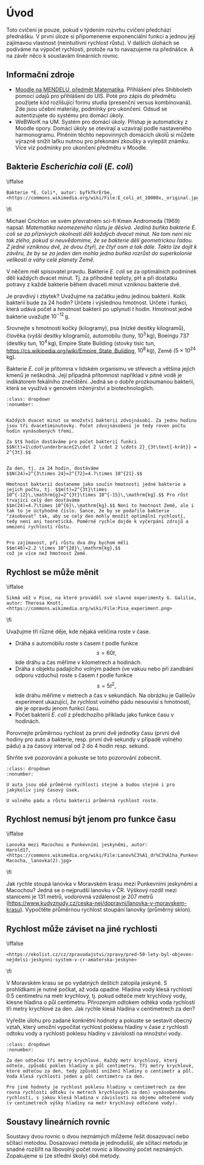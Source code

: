 # Úvod

Toto cvičení je pouze, pokud v týdením rozvrhu cvičení předchází přednášku. V první úloze si připomeneme exponenciální funkci a jednou její zajímavou vlastnost (neintuitivní rychlost růstu). V dalších úlohách se podíváme na výpočet rychlosti, protože na to navazujeme na přednášce. A na závěr něco k soustavám lineárních rovnic.

## Informační zdroje

* [Moodle na MENDELU, předmět Matematika](https://moodle.mendelu.cz/course/view.php?id=381). Přihlášení přes Shibboleth pomocí údajů pro přihlášení do UIS. Poté pro zápis do předmětu použijete kód rozlišující formu studia (presenční versus kombinovaná). Zde jsou učební materiáy, podmínky pro ukončení. Odsud se autentizujete do systému pro domácí úkoly.
* WeBWorK na UM. Systém pro domácí úkoly. Přístup je automaticky z Moodle opory. Domácí úkoly se otevírají a uzavírají podle nastaveného harmonogramu. Plněním těchto nepovinných domácích úkolů si můžete výrazně snížit laťku nutnou pro překonání zkoušky a vylepšit známku. Více viz podmínky pro ukončení předmětu v Moodle.


## Bakterie _Escherichia coli_ (_E. coli_)



\iffalse 

```{figure} ecoli.jpg
Bakterie *E. Coli*, autor: byfkfkrErbe, <https://commons.wikimedia.org/wiki/File:E_coli_at_10000x,_original.jpg>
```

\fi

Michael Crichton ve svém převratném sci-fi Kmen Andromeda (1969) napsal: _Matematika neomezeného růstu je děsivá. Jediná buňka bakterie E. coli se za příznivých okolností dělí každých dvacet minut. Na tom není nic tak zlého, pokud si neuvědomíme, že se bakterie dělí geometrickou řadou. Z jedné vzniknou dvě, ze dvou čtyři, ze čtyř osm a tak dále. Takto lze dojít k závěru, že by se za jeden den mohla jedna buňka rozrůst do superkolonie velikosti a váhy celé planety Země._

V něčem měl spisovatel pravdu. Bakterie _E. coli_ se za optimálních podmínek dělí každých dvacet minut. Tj. za příhodné teploty, pH a při dostatku potravy z každé bakterie během dvaceti minut vzniknou bakterie dvě.

Je pravdivý i zbytek? Uvažujme na začátku jednu jedinou bakterii. Kolik bakterií bude za 24 hodin? Určete i výslednou hmotnost. Určete i funkci, která udává počet a hmotnost bakterií po uplynutí $t$ hodin. Hmotnost jedné bakterie uvažujte $10^{-12}\,\mathrm{g}$.

Srovnejte s hmotností kočky (kilogramy), psa (nízké desítky kilogramů), člověka (vyšší desitky kilogramů), automobilu (tuny, $10^3\,\mathrm {kg}$), Boeingu 737 (desítky tun, $10^4\,\mathrm {kg}$), Empire State Building (stovky tisíc tun, <https://cs.wikipedia.org/wiki/Empire_State_Building>, $10^8\,\mathrm {kg}$), Země ($5\times 10^{24}\,$kg).

Bakterie _E. coli_ je přítomna v lidském organismu ve střevech a většina jejích kmenů je neškodná. Její případná přítomnost například v pitné vodě je indikátorem fekálního znečištění. Jedná se o dobře prozkoumanou bakterii, která se využívá v genovém inženýrství a biotechnologiích.

```{prf:example} Řešení
:class: dropdown
:nonumber:


Každých dvacet minut se množství bakterií zdvojnásobí. Za jednu hodinu jsou tři dvacetiminutovky. Počet zdvojnásobení je tedy roven počtu hodin vynásobených třemi.

Za $t$ hodin dostáváme pro počet bakterií funkci
$$N(t)=1\cdot\underbrace{2\cdot 2 \cdot 2 \cdots 2}_{3t\text{-krát}} = 2^{3t}.$$


Za den, tj. za 24 hodin, dostáváme
$$N(24)=2^{3\times 24}=2^{72}=4.7\times 10^{21}.$$

Hmotnost bakterií dostaneme jako součin hmotnosti jedné bakterie a jejich počtu, tj. $$m(t)=2^{3t}\times 10^{-12}\,\mathrm{g}=2^{3t}\times 10^{-15}\,\mathrm{kg}.$$ Pro růst trvající celý den dostáváme
$$m(24)=4.7\times 10^{6}\,\mathrm{kg}.$$ Není to hmotnost Země, ale i tak to je úctyhodné číslo. Šance, že by se podařilo bakterie "zásobovat" tak, aby se celý den mohly množit optimální rychlostí, tedy není ani teoretická. Poměrně rychle dojde k vyčerpání zdrojů a omezení rychlosti růstu.


Pro zajímavost, při růstu dva dny bychom měli
$$m(48)=2.2 \times 10^{28}\,\mathrm{kg},$$
což je více než hmotnost Země.

```

## Rychlost se může měnit

\iffalse 

```{figure} Pisa_experiment.png
Šikmá věž v Pise, na které prováděl své slavné experimenty G. Galilie, autor: Theresa Knott, <https://commons.wikimedia.org/wiki/File:Pisa_experiment.png>
```

\fi

Uvažujme tři různé děje, kde nějaká veličina roste v čase.

* Dráha $s$ automobilu roste s časem $t$ podle funkce $$s=60t,$$
  kde dráhu a čas měříme v kilometrech a hodinách.
* Dráha $s$ objektu padajícího volným pádem (ve vakuu nebo při zandbání odporu vzduchu) roste s časem $t$ podle funkce $$s=5t^2,$$ kde dráhu měříme v metrech a čas v sekundách. Na obrázku je Galileův experiment ukazující, že rychlost volného pádu nesouvisí s hmotností, ale je opravdu jenom funkcí času.
* Počet bakterií _E. coli_ z předchozího příkladu jako funkce času v hodinách.

Porovnejte průměrnou rychlost za první dvě jednotky času (první dvě hodiny pro auto a bakterie, resp. první dvě sekundy v případě volného pádu) a za časový interval od 2 do 4 hodin resp. sekund.

Shrňte své pozorování a pokuste se toto pozorování zobecnit.


```{prf:example} Řešení
:class: dropdown
:nonumber:

U auta jsou obě průměrné rychlosti stejné a budou stejné i pro jakýkoliv jiný časový úsek.

U volného pádu a růstu bakterií průměrná rychlost roste.

```


## Rychlost nemusí být jenom pro funkce času

\iffalse 

```{figure} Lanova_draha_Punkevni_jeskyne.jpg
Lanovka mezi Macochou a Punkevními jeskyněmi, autor: 
Harold17, <https://commons.wikimedia.org/wiki/File:Lanov%C3%A1_dr%C3%A1ha_Punkevn%C3%AD_jeskyn%C4%9B-Macocha,_lanovka(2).jpg>
```

\fi


Jak rychle stoupá lanovka v Moravském krasu mezi Punkevními jeskyněmi a Macochou? Jedná se o nejprudší lanovku v ČR. Výškový rozdíl mezi stanicemi je 131 metrů, vodorovná vzdálenost je 207 metrů (<https://www.kudyznudy.cz/ceska-nej/dopravni/lanovka-v-moravskem-krasu>). Vypočtěte průměrnou rychlost stoupání lanovky (průměrný sklon). 

## Rychlost může záviset na jiné rychlosti


\iffalse 

```{figure} stara_amaterska_jeskyne.jpg
<https://ekolist.cz/cz/zpravodajstvi/zpravy/pred-50-lety-byl-objeven-nejdelsi-jeskynni-system-v-cr-amaterska-jeskyne>
```

\fi


V Moravském krasu se po vydatných deštích zatopila jeskyně. S prohlídkami je nutné počkat, až voda opadne. Hladina vody klesá rychlostí 0.5 centimetru na metr krychlový, tj. pokud odteče metr krychlový vody, klesne hladina o půl centimetru. Přirozeným odtokem odtéká voda rychlostí tři metry krychlové za den. Jak rychle klesá hladina v centimetrech za den?

Vyřešte úlohu pro zadané konkrétní hodnoty a pokuste se sestavit obecný vztah, který umožní vypočítat rychlost poklesu hladiny v čase z rychlosti odtoku vody a rychlosti poklesu hladiny v závislosti na množství vody.

```{prf:example} Řešení
:class: dropdown
:nonumber:

Za den odtečou tři metry krychlové. Každý metr krychlový, který odteče, způsobí pokles hladiny o půl centimetru. Tři metry krychlové, které odtečou za den, tedy způsobí snížení hladiny o centimetr a půl. Voda klesá rychlostí jeden a půl centimetru za den. 

Pro jiné hodnoty je rychlost poklesu hladiny v centimetrech za den rovna rychlosti odtoku (v metrech krychlových za den) vynásobenému rychlostí, s jakou klesá hladina v závislosti na objemu odtečené vody (v centimetrech výšky hladiny na metr krychlový odtečené vody).

```

## Soustavy lineárních rovnic

Soustavy dvou rovnic o dvou neznámých můžeme řešit dosazovací nebo sčítací metodou. Dosazovací metoda je jednodušší, ale sčítací metodu je snadné rozšířit na libovolný počet rovnic a libovolný počet neznámých. Zopakujeme si (ze střední školy) obě metody.


